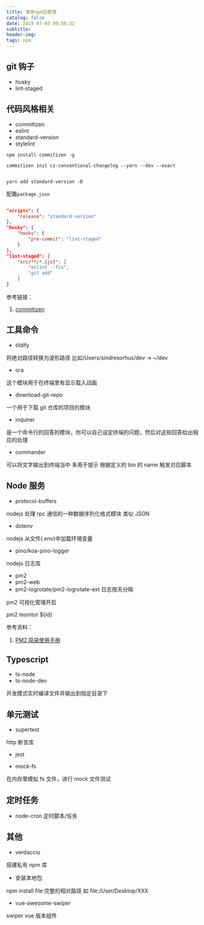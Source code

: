 ```yaml
---
title: 常用npm包整理
catalog: false
date: 2019-07-03 09:56:32
subtitle:
header-img:
tags: npm
---
```


## git 钩子

- husky
- lint-staged

## 代码风格相关

- commitizen
- eslint
- standard-version
- stylelint

```shell
npm install commitizen -g

commitizen init cz-conventional-changelog --yarn --dev --exact


yarn add standard-version -D

```

配置`package.json`

```json

"scripts": {
    "release": "standard-version"
},
"husky": {
    "hooks": {
        "pre-commit": "lint-staged"
    }
},
"lint-staged": {
    "src/**/*.{js}": [
        "eslint --fix",
        "git add"
    ]
}
```

参考链接：

1. [commitizen](https://github.com/commitizen/cz-cli)

## 工具命令

- tildify

将绝对路径转换为波形路径 比如/Users/sindresorhus/dev → ~/dev

- ora

这个模块用于在终端里有显示载入动画

- download-git-repo

一个用于下载 git 仓库的项目的模块

- inquirer

是一个命令行的回答的模块，你可以自己设定终端的问题，然后对这些回答给出相应的处理

- commander

可以将文字输出到终端当中 多用于提示 根据定义的 bin 的 name 触发对应脚本

## Node 服务

- protocol-buffers

nodejs 处理 rpc 通信的一种数据序列化格式模块 类似 JSON

- dotenv

nodejs 从文件(.env)中加载环境变量

- pino/koa-pino-logger

nodejs 日志库

- pm2
- pm2-web
- pm2-logrotate/pm2-logrotate-ext 日志按天分隔

pm2 可视化管理开启

pm2 monitor \${id}

参考资料：

1. [PM2 简易使用手册](https://juejin.im/post/5be406705188256dbb5176f9#heading-10)

## Typescript

- ts-node
- ts-node-dev

开发模式实时编译文件并输出到指定目录下

## 单元测试

- supertest

http 断言库

- jest

- mock-fs

在内存里模拟 fs 文件，进行 mock 文件测试

## 定时任务

- node-cron 定时脚本/任务

## 其他

- verdaccio

搭建私有 npm 库

- 安装本地包

npm install file:完整的相对路径 如 file:/User/Desktop/XXX

- vue-awesome-swiper

swiper vue 版本组件

